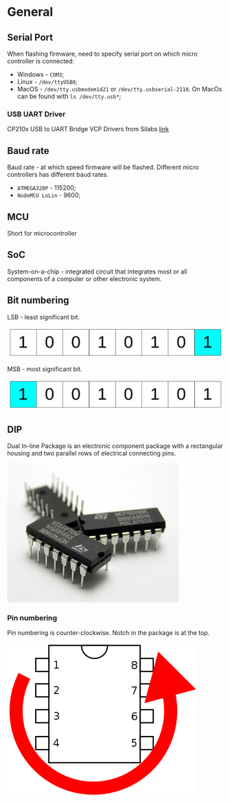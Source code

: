 # General

## Serial Port
When flashing firmware, need to specify serial port on which micro controller is connected:
- Windows - `COM3`;
- Linux - `/dev/ttyUSB0`;
- MacOS - `/dev/tty.usbmodem1421` or `/dev/tty.usbserial-2110`. On MacOs can be found with `ls /dev/tty.usb*`;

### USB UART Driver
CP210x USB to UART Bridge VCP Drivers from Silabs [link](https://www.silabs.com/developers/usb-to-uart-bridge-vcp-drivers?tab=downloads#software)

## Baud rate 
Baud rate - at which speed firmware will be flashed. Different micro controllers has different baud rates. 
- `ATMEGA328P` - 115200;
- `NodeMCU LoLin` - 9600;

## MCU
Short for microcontroller

## SoC
System-on-a-chip - integrated circuit that integrates most or all components of a computer or other electronic system.

## Bit numbering
LSB - least significant bit.

![lsb](./assets/lsb.png)

MSB - most significant bit.

![msb](./assets/msb.png)


## DIP
Dual In-line Package is an electronic component package with a rectangular housing and two parallel rows of electrical connecting pins.

![dip](assets/dip.jpeg)

### Pin numbering
Pin numbering is counter-clockwise. Notch in the package is at the top.

![dip numbering](assets/dip-numbpering.png)